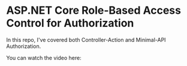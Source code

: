 # ASP.NET Core Role-Based Access Control for Authorization
In this repo, I've covered both Controller-Action and Minimal-API Authorization.

You can watch the video here:
